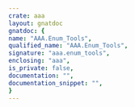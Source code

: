 ```yaml
---
crate: aaa
layout: gnatdoc
gnatdoc: {
name: "AAA.Enum_Tools",
qualified_name: "AAA.Enum_Tools",
signature: "aaa.enum_tools",
enclosing: "aaa",
is_private: false,
documentation: "",
documentation_snippet: "",
}
---
```

